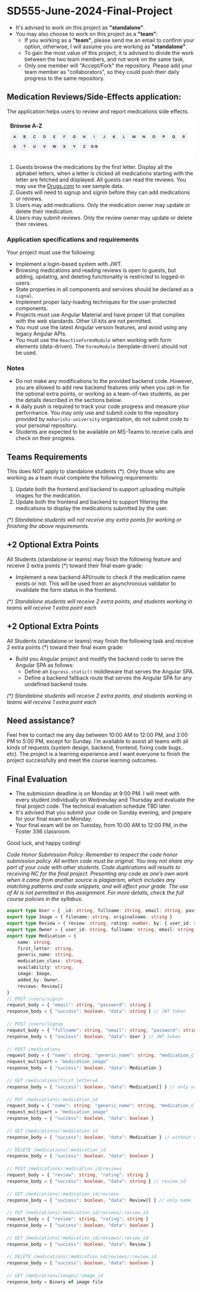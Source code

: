 # SD555-June-2024-Final-Project
* It's advised to work on this project as **"standalone"**.
* You may also choose to work on this project as a **"team"**:
   * If you working as a **"team"**, please send me an email to confirm your option, otherwise, I will assume you are working as **"standalone"**. 
   * To gain the most value of this project, it is advised to divide the work between the two team members, and not work on the same task.
   * Only one member will "Accept/Fork" the repository. Please add your team member as "collaborators", so they could push their daily progress to the same repository. 

## Medication Reviews/Side-Effects application:
The application helps users to review and report medications side effects.

<p align="center">
  <img src="./alphabets.png" />
</p>

1. Guests browse the medications by the first letter. Display all the alphabet letters, when a letter is clicked all medications starting with the letter are fetched and displayed. All guests can read the reviews. You may use the [Drugs.com](https://www.drugs.com/drug_information.html) to see sample data.
2. Guests will need to signup and signin before they can add medications or reviews.
3. Users may add medications. Only the medication owner may update or delete their medication.
4. Users may submit reviews. Only the review owner may update or delete their reviews.
  
### Application specifications and requirements
Your project must use the following:  
* Implement a login-based system with JWT.  
* Browsing medications and reading reviews is open to guests, but adding, updating, and deleting functionality is restricted to logged-in users.
* State properties in all components and services should be declared as a `signal`.
* Implement proper lazy-loading techniques for the user-protected components.
* Projects must use Angular Material and have proper UI that complies with the web standards. Other UI kits are not permitted.
* You must use the latest Angular version features, and avoid using any legacy Angular APIs. 
* You must use the `ReactiveFormsModule` when working with form elements (data-driven). The `FormsModule` (template-driven) should not be used.
   
### Notes
* Do not make any modifications to the provided backend code. However, you are allowed to add new backend features only when you opt-in for the optional extra points, or working as a team-of-two students, as per the details described in the sections below. 
* A daily push is required to track your code progress and measure your performance. You may only use and submit code to the repository provided by `maharishi-university` organization, do not submit code to your personal repository.
* Students are expected to be available on MS-Teams to receive calls and check on their progress.

## Teams Requirements 
This does NOT apply to standalone students (*). Only those who are working as a team must complete the following requirements:
1. Update both the frontend and backend to support uploading multiple images for the medication.
2. Update both the frontend and backend to support filtering the medications to display the medications submitted by the user.

_(*) Standalone students will not receive any extra points for working or finishing the above requirements._

## +2 Optional Extra Points
All Students (standalone or teams) may finish the following feature and receive 2 extra points (*) toward their final exam grade:
* Implement a new backend API/route to check if the medication name exists or not. This will be used from an asynchronous validator to invalidate the form status in the frontend.
  
_(*) Standalone students will receive 2 extra points, and students working in teams will receive 1 extra point each_

## +2 Optional Extra Points
All Students (standalone or teams) may finish the following task and receive 2 extra points (*) toward their final exam grade:
* Build you Angular project and modify the backend code to serve the Angular SPA as follows:
   * Define an `Express.static()` middleware that serves the Angular SPA.
   * Define a backend fallback route that serves the Angular SPA for any undefined backend route.
  
_(*) Standalone students will receive 2 extra points, and students working in teams will receive 1 extra point each_

## Need assistance?

Feel free to contact me any day between 10:00 AM to 12:00 PM, and 2:00 PM to 5:00 PM, except for Sunday. I’m available to assist all teams with all kinds of requests (system design, backend, frontend, fixing code bugs.. etc). The project is a learning experience and I want everyone to finish the project successfully and meet the course learning outcomes.

## Final Evaluation 

* The submission deadline is on Monday at 9:00 PM. I will meet with every student individually on Wednesday and Thursday and evaluate the final project code. The technical evaluation schedule TBD later.
* It's advised that you submit your code on Sunday evening, and prepare for your final exam on Monday.
* Your final exam will be on Tuesday, from 10:00 AM to 12:00 PM, in the Foster 336 classroom.

Good luck, and happy coding!

_Code Honor Submission Policy: Remember to respect the code honor submission policy. All written code must be original. You may not share any part of your code with other students. Code duplications will results to receiving NC for the final project. Presenting any code as one’s own work when it came from another source is plagiarism, which includes any matching patterns and code snippets, and will affect your grade. The use of AI is not permitted in this assignment. For more details, check the full course policies in the syllabus._

```typescript
export type User = { _id: string, fullname: string, email: string, password: string }
export type Image = { filename: string, originalname: string }
export type Review = { review: string, rating: number, by: { user_id: string, fullname: string }, date: number }
export type Owner = { user_id: string, fullname: string, email: string }
export type Medication = {
    name: string,
    first_letter: string,
    generic_name: string,
    medication_class: string,
    availability: string,
    image: Image,
    added_by: Owner,
    reviews: Review[]
}
// POST /users/signin
request_body = { "email": string, "password": string }
response_body = { "success": boolean, "data": string } // JWT token
  
// POST /users/signup
request_body = { "fullname": string, "email": string, "password": string }
response_body = { "success": boolean, "data": User } // JWT token

// POST /medications
request_body = { "name": string, "generic_name": string, "medication_class": string, "availability": string }
request_multipart = "medication_image"
response_body = { "success": boolean, "data": Medication }

// GET /medications?first_letter=A
response_body = { "success": boolean, "data": Medication[] } // only name

// PUT /medications/:medication_id
request_body = { "name": string, "generic_name": string, "medication_class": string, "availability": string }
request_multipart = "medication_image"
response_body = { "success": boolean, "data": boolean }

// GET /medications/:medication_id
response_body = { "success": boolean, "data": Medication } // without reviews

// DELETE /medications/:medication_id
response_body = { "success": boolean, "data": boolean }

// POST /medications/:medication_id/reviews
request_body = { "review": string, "rating": string }
response_body = { "success": boolean, "data": string } // review_id

// GET /medications/:medication_id/reviews
response_body = { "success": boolean, "data": Review[] } // only name

// PUT /medications/:medication_id/reviews/:review_id
request_body = { "review": string, "rating": string }
response_body = { "success": boolean, "data": boolean }

// GET /medications/:medication_id/reviews/:review_id
response_body = { "success": boolean, "data": Review }

// DELETE /medications/:medication_id/reviews/:review_id
response_body = { "success": boolean, "data": boolean }

// GET /medications/images/:image_id
response_body = Binary of image file
```
